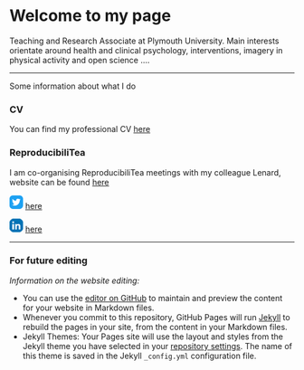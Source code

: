 # Welcome to my page 
Teaching and Research Associate at Plymouth University. Main interests orientate around health and clinical psychology, interventions, imagery in physical activity and open science ....


***
Some information about what I do 

### CV
You can find my professional CV [here](CV.md)

### ReproducibiliTea 
I am co-organising ReproducibiliTea meetings with my colleague Lenard, website can be found [here](https://reproducibilitea.org/journal-clubs/#Plymouth)

![](twitter-icon_24x24.png) [here](https://twitter.com/KarolNedza)

![](linkedin-icon_24x24.png) [here](https://www.linkedin.com/in/karol-nedza-5136a0156/)

***


### For future editing 
*Information on the website editing:*
- You can use the [editor on GitHub](https://github.com/knedza/karolnedza.github.io/edit/master/README.md) to maintain and preview the content for your website in Markdown files.
- Whenever you commit to this repository, GitHub Pages will run [Jekyll](https://jekyllrb.com/) to rebuild the pages in your site, from the content in your Markdown files.
- Jekyll Themes: Your Pages site will use the layout and styles from the Jekyll theme you have selected in your [repository settings](https://github.com/knedza/karolnedza.github.io/settings). The name of this theme is saved in the Jekyll `_config.yml` configuration file.

